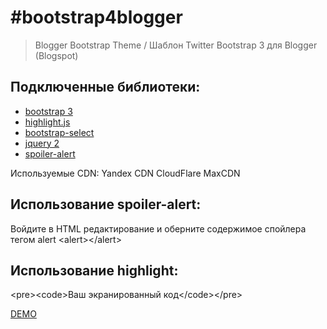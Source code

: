 #bootstrap4blogger
=================
> Blogger Bootstrap Theme / Шаблон Twitter Bootstrap 3 для Blogger (Blogspot)

Подключенные библиотеки:
-----------------
* [bootstrap 3](https://github.com/twbs/bootstrap)
* [highlight.js](https://github.com/isagalaev/highlight.js)
* [bootstrap-select](http://silviomoreto.github.io/bootstrap-select/)
* [jquery 2](https://github.com/jquery/jquery)
* [spoiler-alert](https://github.com/joshbuddy/spoiler-alert)

Используемые CDN:
Yandex CDN
CloudFlare
MaxCDN

Использование spoiler-alert:
-----------------
Войдите в HTML редактирование и оберните содержимое спойлера тегом alert 
&lt;alert&gt;&lt;/alert&gt;

Использование highlight:
-----------------
&lt;pre&gt;&lt;code&gt;Ваш экранированный код&lt;/code&gt;&lt;/pre&gt;

[DEMO](http://blog.baskovsky.ru/)
